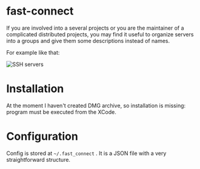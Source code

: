 fast-connect
============

If you are involved into a several projects or you are the maintainer
of a complicated distributed projects, you may find it useful to
organize servers into a groups and give them some descriptions instead of names.

For example like that:

![SSH servers](http://img-fotki.yandex.ru/get/6607/57036399.1/0_74509_e20021e9_L.jpg)

# Installation

At the moment I haven't created DMG archive, so installation is missing:
program must be executed from the XCode.

# Configuration

Config is stored at `~/.fast_connect` . It is a JSON file with a very
straightforward structure.
